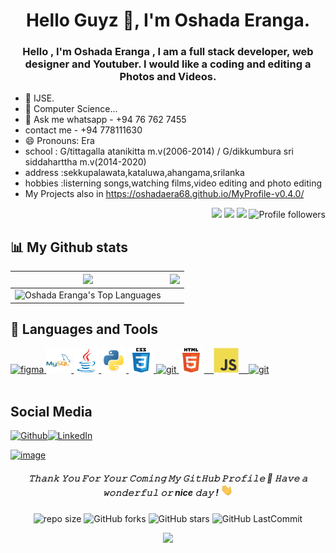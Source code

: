 <h1 align="center">Hello Guyz 👋, I'm Oshada Eranga.</h1>
<h3 align="center">Hello , I'm Oshada Eranga , I am a full stack developer, web designer and Youtuber. I would like a coding and editing a Photos and Videos.</h3>

- 🔭 IJSE.
- 🌱 Computer Science...
- 💬 Ask me whatsapp - +94 76 762 7455
- contact me - +94 778111630
- 😄 Pronouns: Era
- school : G/tittagalla atanikitta m.v(2006-2014) / G/dikkumbura sri siddaharttha m.v(2014-2020)
- address :sekkupalawata,kataluwa,ahangama,srilanka
- hobbies :listerning songs,watching films,video editing and photo editing
- My Projects also in https://oshadaera68.github.io/MyProfile-v0.4.0/

<p align="Right">
<img src="https://img.shields.io/static/v1?label=Sponsor&message=%E2%9D%A4&logo=GitHub&link=%3Curl%3E&color=f88379">
<img src="https://badges.pufler.dev/visits/M4cs/M4cs">
<img src="https://badges.pufler.dev/years/M4cs">
<img alt="Profile followers" src="https://img.shields.io/github/followers/oshadaera68">
</p>

## 📊 My Github stats

<img src="https://github-readme-stats.vercel.app/api?username=oshadaera68&&show_icons=true&count_private=true&theme=blue-green&hide_border=true">|<img src="https://github-readme-streak-stats.herokuapp.com?user=oshadaera68&theme=github-dark&hide_border=true&date_format=%5BY%20%5DM%20j&background=081F8D15"/>
|---|---|
<img alt="Oshada Eranga's Top Languages" src="https://github-readme-stats.vercel.app/api/top-langs/?username=oshadaera68&langs_count=8&layout=compact&theme=react&hide_border=true&bg_color=1F222E&title_color=F85D7F&icon_color=F8D866&hide=Jupyter%20Notebook" height="192px"/>|

## 🔗  Languages and Tools
<a align="center">
<a href="https://www.figma.com/" target="_blank"> <img src="https://www.vectorlogo.zone/logos/figma/figma-icon.svg" alt="figma" width="40" height="40"/> </a>
<a href="https://www.mysql.com/" target="_blank"> <img src="https://raw.githubusercontent.com/devicons/devicon/master/icons/mysql/mysql-original-wordmark.svg" alt="mysql" width="40" height="40"/> </a>
<a href="https://www.java.com" target="_blank"> <img src="https://raw.githubusercontent.com/devicons/devicon/master/icons/java/java-original.svg" alt="java" width="40" height="40"/> </a></a></a> 
<a href="https://www.python.org" target="_blank"> <img src="https://raw.githubusercontent.com/devicons/devicon/master/icons/python/python-original.svg" alt="python" width="40" height="40"/> </a>
<a href="https://www.w3schools.com/css/" target="_blank"> <img src="https://raw.githubusercontent.com/devicons/devicon/master/icons/css3/css3-original-wordmark.svg" alt="css3" width="40" height="40"/> </a>
<a href="https://git-scm.com/" target="_blank"> <img src="https://www.vectorlogo.zone/logos/git-scm/git-scm-icon.svg" alt="git" width="40" height="40"/> </a>
<a href="https://www.w3.org/html/" target="_blank"> <img src="https://raw.githubusercontent.com/devicons/devicon/master/icons/html5/html5-original-wordmark.svg" alt="html5" width="40" height="40"/>&nbsp;&nbsp;&nbsp; </a>
<a href="https://developer.mozilla.org/en-US/docs/Web/JavaScript" target="_blank" rel="noreferrer"> <img src="https://raw.githubusercontent.com/devicons/devicon/master/icons/javascript/javascript-original.svg" alt="javascript" width="40" height="40"/>&nbsp;&nbsp;&nbsp; </a>
<a href="https://git-scm.com/" target="_blank"> <img src="https://www.vectorlogo.zone/logos/hibernate/hibernate-icon.svg" alt="git" width="40" height="40"/> </a><br><br>

## Social Media
<p><a href="https://github.com/oshadaera68" target="_blank"><img alt="Github" src="https://img.shields.io/badge/GitHub-%2312100E.svg?&style=for-the-badge&logo=Github&logoColor=white" /></a><a href="https://www.linkedin.com/in/oshada-eranga-mastor/" target="_blank"><img alt="LinkedIn" src="https://img.shields.io/badge/linkedin-%230077B5.svg?&style=for-the-badge&logo=linkedin&logoColor=white" /></a> 
   <a href="https://wa.link/3lyt6o"> 
 
 ![image](https://img.shields.io/badge/WhatsApp-25D366?style=for-the-badge&logo=whatsapp&logoColor=white)
  </a>
</p>

<h5 align="center">
𝚃𝚑𝚊𝚗𝚔 𝚈𝚘𝚞 𝙵𝚘𝚛 𝚈𝚘𝚞𝚛 𝙲𝚘𝚖𝚒𝚗𝚐 𝙼𝚢 𝙶𝚒𝚝𝙷𝚞𝚋 𝙿𝚛𝚘𝚏𝚒𝚕𝚎 🤝
𝙷𝚊𝚟𝚎 𝚊 𝚠𝚘𝚗𝚍𝚎𝚛𝚏𝚞𝚕 𝚘𝚛 nice 𝚍𝚊𝚢 ! 
<img src="https://github.com/NimeshPiyumantha/red-alpha/blob/main/Hi.gif" width="20px">
</h5>

<div align="center">

![repo size](https://img.shields.io/github/repo-size/oshadaera68/oshadaera68?label=Repo%20Size&style=for-the-badge&labelColor=black&color=20bf6b)
![GitHub forks](https://img.shields.io/github/forks/oshadaera68/oshadaera68?&labelColor=black&color=0fb9b1&style=for-the-badge)
![GitHub stars](https://img.shields.io/github/stars/oshadaera68/oshadaera68?&labelColor=black&color=f7b731&style=for-the-badge)
![GitHub LastCommit](https://img.shields.io/github/last-commit/oshadaera68/oshadaera68?logo=github&labelColor=black&color=d1d8e0&style=for-the-badge)
</div>

<p align="center">
  <img src="https://capsule-render.vercel.app/api?type=waving&color=gradient&height=80&section=footer"/>
</p>
